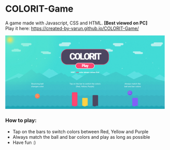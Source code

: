 # COLORIT-Game
A game made with Javascript, CSS and HTML. **[Best viewed on PC]**  
Play it here: https://created-by-varun.github.io/COLORIT-Game/  
  
![Preview Image](preview.png)

### How to play:
- Tap on the bars to switch colors between Red, Yellow and Purple
- Always match the ball and bar colors and play as long as possible
- Have fun :)
